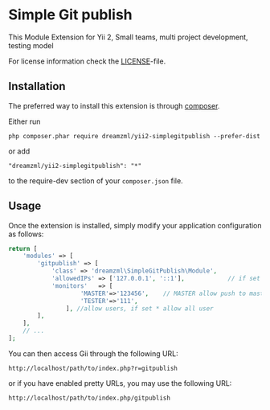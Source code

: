 Simple Git publish 
========================

This Module Extension for Yii 2, Small teams, multi project development, testing model

For license information check the [LICENSE](LICENSE.md)-file.

Installation
------------

The preferred way to install this extension is through [composer](http://getcomposer.org/download/).

Either run

```
php composer.phar require dreamzml/yii2-simplegitpublish --prefer-dist
```

or add

```
"dreamzml/yii2-simplegitpublish": "*"
```

to the require-dev section of your `composer.json` file.


Usage
-----

Once the extension is installed, simply modify your application configuration as follows:

```php
return [
    'modules' => [
        'gitpublish' => [
            'class' => 'dreamzml\SimpleGitPublish\Module',            
            'allowedIPs' => ['127.0.0.1', '::1'],            // if set ['*'] allow all ip
            'monitors'   => [
                    'MASTER'=>'123456',    // MASTER allow push to master branch     
                    'TESTER'=>'111', 
                ], //allow users, if set * allow all user
        ],
    ],
    // ...
];
```

You can then access Gii through the following URL:

```
http://localhost/path/to/index.php?r=gitpublish
```

or if you have enabled pretty URLs, you may use the following URL:

```
http://localhost/path/to/index.php/gitpublish
```

